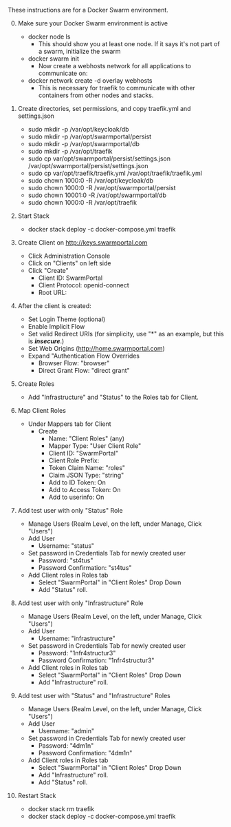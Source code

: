These instructions are for a Docker Swarm environment.

0. Make sure your Docker Swarm environment is active
    - docker node ls
      - This should show you at least one node. If it says it's not part of a swarm, initialize the swarm
    - docker swarm init
      - Now create a webhosts network for all applications to communicate on:
    - docker network create -d overlay webhosts
      - This is necessary for traefik to communicate with other containers from other nodes and stacks.

1. Create directories, set permissions, and copy traefik.yml and settings.json
    - sudo mkdir -p /var/opt/keycloak/db
    - sudo mkdir -p /var/opt/swarmportal/persist
    - sudo mkdir -p /var/opt/swarmportal/db
    - sudo mkdir -p /var/opt/traefik
    - sudo cp var/opt/swarmportal/persist/settings.json /var/opt/swarmportal/persist/settings.json
    - sudo cp var/opt/traefik/traefik.yml /var/opt/traefik/traefik.yml
    - sudo chown 1000:0 -R /var/opt/keycloak/db
    - sudo chown 1000:0 -R /var/opt/swarmportal/persist
    - sudo chown 10001:0 -R /var/opt/swarmportal/db
    - sudo chown 1000:0 -R /var/opt/traefik
2. Start Stack
    - docker stack deploy -c docker-compose.yml traefik
3. Create Client on http://keys.swarmportal.com
    - Click Administration Console
    - Click on "Clients" on left side
    - Click "Create"
        - Client ID: SwarmPortal
        - Client Protocol: openid-connect
        - Root URL: <blank>
4. After the client is created:
    - Set Login Theme (optional)
    - Enable Implicit Flow
    - Set valid Redirect URIs (for simplicity, use "\*" as an example, but this is **__*insecure*__**.)
    - Set Web Origins (http://home.swarmportal.com)
    - Expand "Authentication Flow Overrides
        - Browser Flow: "browser"
        - Direct Grant Flow: "direct grant"
5. Create Roles
    - Add "Infrastructure" and "Status" to the Roles tab for Client.
6. Map Client Roles
    - Under Mappers tab for Client
        - Create
            - Name: "Client Roles" (any)
            - Mapper Type: "User Client Role"
            - Client ID: "SwarmPortal"
            - Client Role Prefix: <blank>
            - Token Claim Name: "roles"
            - Claim JSON Type: "string"
            - Add to ID Token: On
            - Add to Access Token: On
            - Add to userinfo: On

7. Add test user with only "Status" Role
    - Manage Users (Realm Level, on the left, under Manage, Click "Users")
    - Add User
        - Username: "status"
    - Set password in Credentials Tab for newly created user
        - Password: "st4tus"
        - Password Confirmation: "st4tus"
    - Add Client roles in Roles tab
        - Select "SwarmPortal" in "Client Roles" Drop Down
        - Add "Status" roll.
        
8. Add test user with only "Infrastructure" Role
    - Manage Users (Realm Level, on the left, under Manage, Click "Users")
    - Add User 
        - Username: "infrastructure"
    - Set password in Credentials Tab for newly created user
        - Password: "1nfr4structur3"
        - Password Confirmation: "1nfr4structur3"
    - Add Client roles in Roles tab
        - Select "SwarmPortal" in "Client Roles" Drop Down
        - Add "Infrastructure" roll.
        
9. Add test user with "Status" and "Infrastructure" Roles
    - Manage Users (Realm Level, on the left, under Manage, Click "Users")
    - Add User
        - Username: "admin"
    - Set password in Credentials Tab for newly created user
        - Password: "4dm1n"
        - Password Confirmation: "4dm1n"
    - Add Client roles in Roles tab
        - Select "SwarmPortal" in "Client Roles" Drop Down
        - Add "Infrastructure" roll.
        - Add "Status" roll.
        
10. Restart Stack
    - docker stack rm traefik
    - docker stack deploy -c docker-compose.yml traefik
